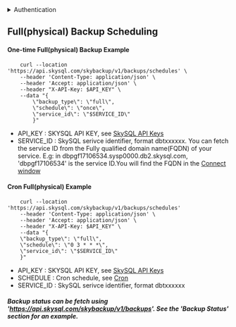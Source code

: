 <details>
<summary>
Authentication
</summary>
<h3>
<ol>
<li>
Go to the SkySQL <a href="https://app.skysql.com/user-profile/api-keys">API Key management page</a>  and generate an API key
</li>
<li>
Export the value from the token field to an environment variable $API_KEY

  ```
  export API_KEY='... key data ...'
  ```
</li>
<li>
Use it on subsequent request, e.g:

        ```bash
        curl --request GET 'https://api.skysql.com/skybackup/v1/backups/schedules' --header "X-API-Key: ${API_KEY}"
        ```
</li>
</ol>
</details>   

## Full(physical) Backup Scheduling

#### One-time Full(physical) Backup Example

        curl --location 'https://api.skysql.com/skybackup/v1/backups/schedules' \
        --header 'Content-Type: application/json' \
        --header 'Accept: application/json' \
        --header "X-API-Key: $API_KEY" \
        --data "{
            \"backup_type\": \"full\",
            \"schedule\": \"once\",
            \"service_id\": \"$SERVICE_ID\"
            }"

    
- API_KEY : SKYSQL API KEY, see [SkySQL API Keys](https://app.skysql.com/user-profile/api-keys/)
- SERVICE_ID : SkySQL serivce identifier, format dbtxxxxxx. You can fetch the service ID from the Fully qualified domain name(FQDN) of your service. E.g: in dbpgf17106534.sysp0000.db2.skysql.com, 'dbpgf17106534' is the service ID.You will find the FQDN in the [Connect window](https://app.skysql.com/dashboard) 

#### Cron Full(physical) Example


        curl --location 'https://api.skysql.com/skybackup/v1/backups/schedules'
        --header 'Content-Type: application/json' \
        --header 'Accept: application/json' \
        --header "X-API-Key: $API_KEY" \
        --data "{
        \"backup_type\": \"full\",
        \"schedule\": \"0 3 * * *\",
        \"service_id\": \"$SERVICE_ID\"
        }"

- API_KEY : SKYSQL API KEY, see [SkySQL API Keys](https://app.skysql.com/user-profile/api-keys/)
- SCHEDULE : Cron schedule, see [Cron](https://en.wikipedia.org/wiki/Cron)
- SERVICE_ID : SkySQL serivce identifier, format dbtxxxxxx

##### Backup status can be fetch using 'https://api.skysql.com/skybackup/v1/backups'. See the 'Backup Status' section for an example.
